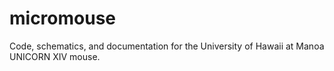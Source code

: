 # micromouse
Code, schematics, and documentation for the University of Hawaii at Manoa UNICORN XIV mouse.
